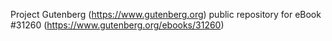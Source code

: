 Project Gutenberg (https://www.gutenberg.org) public repository for eBook #31260 (https://www.gutenberg.org/ebooks/31260)
